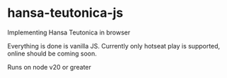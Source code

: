 # hansa-teutonica-js
Implementing Hansa Teutonica in browser

Everything is done is vanilla JS. 
Currently only hotseat play is supported, online should be coming soon.

Runs on node v20 or greater